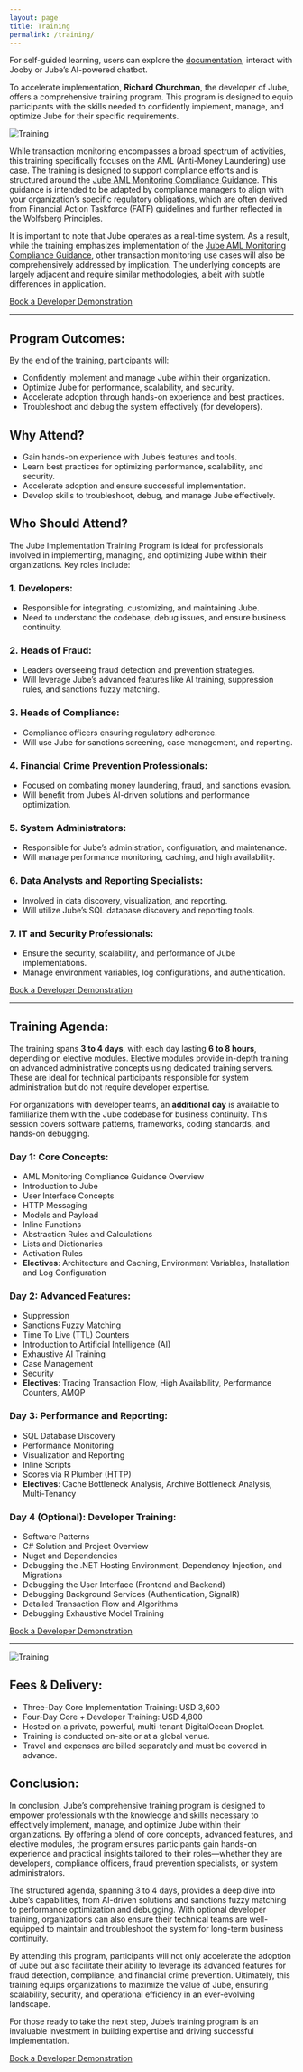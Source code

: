 ```yaml
---
layout: page
title: Training
permalink: /training/
---
```


For self-guided learning, users can explore the [documentation](https://jube-home.github.io/jube/), interact with Jooby
or Jube’s AI-powered chatbot.

To accelerate implementation, **Richard Churchman**, the developer of Jube, offers a comprehensive training program. This program is designed to equip participants with the skills needed to confidently implement, manage, and optimize Jube for their specific requirements.

![Training](/training.png)

While transaction monitoring encompasses a broad spectrum of activities, this training specifically focuses on the AML (Anti-Money Laundering) use case. The training is designed to support compliance efforts and is structured around the
[Jube AML Monitoring Compliance Guidance](https://jube.io/JubeAMLMonitoringComplianceGuidance.pdf).
This guidance is intended to be adapted by compliance managers to align
with your organization’s specific regulatory obligations, which are often derived from Financial Action Taskforce (FATF)
guidelines and further reflected in the Wolfsberg Principles.

It is important to note that Jube operates as a real-time system. As a result, while the training emphasizes
implementation of
the [Jube AML Monitoring Compliance Guidance](https://jube.io/JubeAMLMonitoringComplianceGuidance.pdf),
other transaction monitoring use cases will also be comprehensively addressed by implication. The underlying concepts
are
largely adjacent and require similar methodologies, albeit with subtle differences in application.

<div class="hero__subscribe">
  <a href="https://calendly.com/richard-churchman-jube/30min" class="button button--primary section-button">Book a Developer Demonstration</a>
</div>

---

## **Program Outcomes:**

By the end of the training, participants will:

- Confidently implement and manage Jube within their organization.
- Optimize Jube for performance, scalability, and security.
- Accelerate adoption through hands-on experience and best practices.
- Troubleshoot and debug the system effectively (for developers).

## **Why Attend?**

- Gain hands-on experience with Jube’s features and tools.
- Learn best practices for optimizing performance, scalability, and security.
- Accelerate adoption and ensure successful implementation.
- Develop skills to troubleshoot, debug, and manage Jube effectively.

## **Who Should Attend?**

The Jube Implementation Training Program is ideal for professionals involved in implementing, managing, and optimizing
Jube within their organizations. Key roles include:

### 1. **Developers:**

- Responsible for integrating, customizing, and maintaining Jube.
- Need to understand the codebase, debug issues, and ensure business continuity.

### 2. **Heads of Fraud:**

- Leaders overseeing fraud detection and prevention strategies.
- Will leverage Jube’s advanced features like AI training, suppression rules, and sanctions fuzzy matching.

### 3. **Heads of Compliance:**

- Compliance officers ensuring regulatory adherence.
- Will use Jube for sanctions screening, case management, and reporting.

### 4. **Financial Crime Prevention Professionals:**

- Focused on combating money laundering, fraud, and sanctions evasion.
- Will benefit from Jube’s AI-driven solutions and performance optimization.

### 5. **System Administrators:**

- Responsible for Jube’s administration, configuration, and maintenance.
- Will manage performance monitoring, caching, and high availability.

### 6. **Data Analysts and Reporting Specialists:**

- Involved in data discovery, visualization, and reporting.
- Will utilize Jube’s SQL database discovery and reporting tools.

### 7. **IT and Security Professionals:**

- Ensure the security, scalability, and performance of Jube implementations.
- Manage environment variables, log configurations, and authentication.

<div class="hero__subscribe">
  <a href="https://calendly.com/richard-churchman-jube/30min" class="button button--primary section-button">Book a Developer Demonstration</a>
</div>

---

## **Training Agenda**:

The training spans **3 to 4 days**, with each day lasting **6 to 8 hours**, depending on elective modules. Elective
modules provide in-depth training on advanced administrative concepts using dedicated training servers. These are ideal
for technical participants responsible for system administration but do not require developer expertise.

For organizations with developer teams, an **additional day** is available to familiarize them with the Jube codebase
for business continuity. This session covers software patterns, frameworks, coding standards, and hands-on debugging.

### **Day 1: Core Concepts:**

- AML Monitoring Compliance Guidance Overview
- Introduction to Jube
- User Interface Concepts
- HTTP Messaging
- Models and Payload
- Inline Functions
- Abstraction Rules and Calculations
- Lists and Dictionaries
- Activation Rules
- **Electives**: Architecture and Caching, Environment Variables, Installation and Log Configuration

### **Day 2: Advanced Features:**

- Suppression
- Sanctions Fuzzy Matching
- Time To Live (TTL) Counters
- Introduction to Artificial Intelligence (AI)
- Exhaustive AI Training
- Case Management
- Security
- **Electives**: Tracing Transaction Flow, High Availability, Performance Counters, AMQP

### **Day 3: Performance and Reporting:**

- SQL Database Discovery
- Performance Monitoring
- Visualization and Reporting
- Inline Scripts
- Scores via R Plumber (HTTP)
- **Electives**: Cache Bottleneck Analysis, Archive Bottleneck Analysis, Multi-Tenancy

### **Day 4 (Optional): Developer Training:**

- Software Patterns
- C# Solution and Project Overview
- Nuget and Dependencies
- Debugging the .NET Hosting Environment, Dependency Injection, and Migrations
- Debugging the User Interface (Frontend and Backend)
- Debugging Background Services (Authentication, SignalR)
- Detailed Transaction Flow and Algorithms
- Debugging Exhaustive Model Training

<div class="hero__subscribe">
  <a href="https://calendly.com/richard-churchman-jube/30min" class="button button--primary section-button">Book a Developer Demonstration</a>
</div>

---

![Training](/support.png)

## **Fees & Delivery:**

- Three-Day Core Implementation Training: USD 3,600
- Four-Day Core + Developer Training: USD 4,800
- Hosted on a private, powerful, multi-tenant DigitalOcean Droplet.
- Training is conducted on-site or at a global venue.
- Travel and expenses are billed separately and must be covered in advance.

## **Conclusion:**

In conclusion, Jube’s comprehensive training program is designed to empower professionals with the knowledge and skills
necessary to effectively implement, manage, and optimize Jube within their organizations. By offering a blend of core
concepts, advanced features, and elective modules, the program ensures participants gain hands-on experience and
practical insights tailored to their roles—whether they are developers, compliance officers, fraud prevention
specialists, or system administrators.

The structured agenda, spanning 3 to 4 days, provides a deep dive into Jube’s capabilities, from AI-driven solutions and
sanctions fuzzy matching to performance optimization and debugging. With optional developer training, organizations can
also ensure their technical teams are well-equipped to maintain and troubleshoot the system for long-term business
continuity.

By attending this program, participants will not only accelerate the adoption of Jube but also facilitate their ability
to leverage its advanced features for fraud detection, compliance, and financial crime prevention. Ultimately, this
training equips organizations to maximize the value of Jube, ensuring scalability, security, and operational efficiency
in an ever-evolving landscape.

For those ready to take the next step, Jube’s training program is an invaluable investment in building expertise and
driving successful implementation.

<div class="hero__subscribe">
  <a href="https://calendly.com/richard-churchman-jube/30min" class="button button--primary section-button">Book a Developer Demonstration</a>
</div>